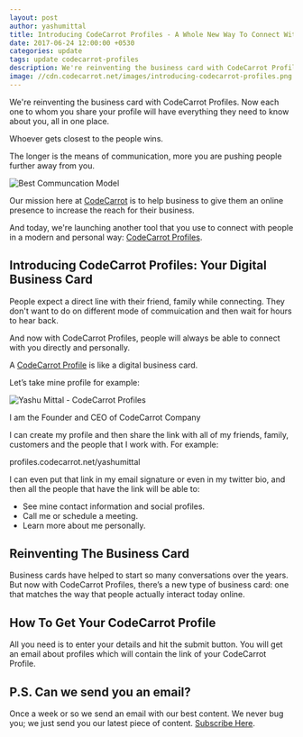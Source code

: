 ```yaml
---
layout: post
author: yashumittal
title: Introducing CodeCarrot Profiles - A Whole New Way To Connect With People
date: 2017-06-24 12:00:00 +0530
categories: update
tags: update codecarrot-profiles
description: We're reinventing the business card with CodeCarrot Profiles. Now each one to whom you share your profile will have everything they need to know about you, all in one place.
image: //cdn.codecarrot.net/images/introducing-codecarrot-profiles.png
---
```


We're reinventing the business card with CodeCarrot Profiles. Now each one to whom you share your profile will have everything they need to know about you, all in one place.

<div class="callout">
Whoever gets closest to the people wins.
</div>

The longer is the means of communication, more you are pushing people further away from you.

![Best Communcation Model](//cdn.codecarrot.net/images/best-communcation-model.jpg)

Our mission here at [CodeCarrot](//www.codecarrot.net/) is to help business to give them an online presence to increase the reach for their business.

And today, we're launching another tool that you use to connect with people in a modern and personal way: [CodeCarrot Profiles](//www.codecarrot.net/profiles).

## Introducing CodeCarrot Profiles: Your Digital Business Card

People expect a direct line with their friend, family while connecting. They don't want to do on different mode of commuication and then wait for hours to hear back.

And now with CodeCarrot Profiles, people will always be able to connect with you directly and personally.

A [CodeCarrot Profile](//www.codecarrot.net/profiles) is like a digital business card.

Let’s take mine profile for example:

![Yashu Mittal - CodeCarrot Profiles](//cdn.codecarrot.net/images/yashu-mittal-codecarrot-profile.png)

I am the Founder and CEO of CodeCarrot Company

I can create my profile and then share the link with all of my friends, family, customers and the people that I work with. For example:

<div class="callout">
profiles.codecarrot.net/yashumittal
</div>

I can even put that link in my email signature or even in my twitter bio, and then all the people that have the link will be able to:

* See mine contact information and social profiles.
* Call me or schedule a meeting.
* Learn more about me personally.

## Reinventing The Business Card

Business cards have helped to start so many conversations over the years. But now with CodeCarrot Profiles, there’s a new type of business card: one that matches the way that people actually interact today online.

## How To Get Your CodeCarrot Profile

All you need is to enter your details and hit the submit button. You will get an email about profiles which will contain the link of your CodeCarrot Profile.

## P.S. Can we send you an email?

Once a week or so we send an email with our best content. We never bug you; we just send you our latest piece of content. [Subscribe Here](#subscribe).
